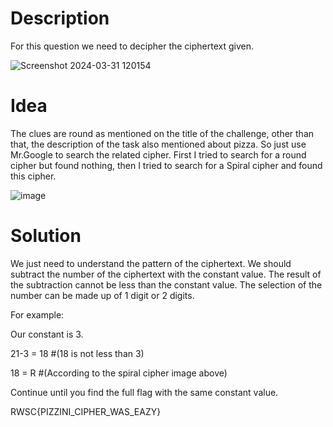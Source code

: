 # Description

For this question we need to decipher the ciphertext given.

![Screenshot 2024-03-31 120154](https://github.com/Manazim/RENTAS-CTF-2024/assets/97380455/14f8c9f0-e389-41a1-acbf-bc71bbc7cea7)

# Idea

The clues are round as mentioned on the title of the challenge, other than that, the description of the task also mentioned about pizza.
So just use Mr.Google to search the related cipher. First I tried to search for a round cipher but found nothing, then I tried to search for a Spiral cipher and found this cipher.

![image](https://github.com/Manazim/RENTAS-CTF-2024/assets/97380455/047567e9-3b36-4d44-9ecb-3257970acf34)

# Solution

We just need to understand the pattern of the ciphertext. We should subtract the number of the ciphertext with the constant value. The result of the subtraction cannot be less than the constant value. The selection of the number can be made up of 1 digit or 2 digits.

For example:

Our constant is 3.

21-3 = 18  #(18 is not less than 3)

18 = R  #(According to the spiral cipher image above)

Continue until you find the full flag with the same constant value.

RWSC{PIZZINI_CIPHER_WAS_EAZY}
